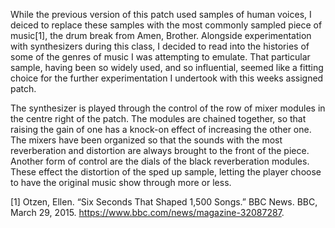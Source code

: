 While the previous version of this patch used samples of human voices, I deiced to replace these samples with the most commonly sampled piece of music[1], the drum break from Amen, Brother. Alongside experimentation with synthesizers during this class, I decided to read into the histories of some of the genres of music I was attempting to emulate. That particular sample, having been so widely used, and so influential, seemed like a fitting choice for the further experimentation I undertook with this weeks assigned patch.

The synthesizer is played through the control of the row of mixer modules in the centre right of the patch. The modules are chained together, so that raising the gain of one has a knock-on effect of increasing the other one. The mixers have been organized so that the sounds with the most reverberation and distortion are always brought to the front of the piece. Another form of control are the dials of the black reverberation modules. These effect the distortion of the sped up sample, letting the player choose to have the original music  show through more or less. 


[1] Otzen, Ellen. “Six Seconds That Shaped 1,500 Songs.” BBC News. BBC, March 29, 2015. https://www.bbc.com/news/magazine-32087287. 